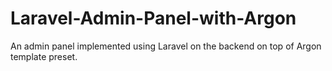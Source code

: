 # Laravel-Admin-Panel-with-Argon
An admin panel implemented using Laravel on the backend on top of Argon template preset.

